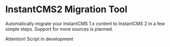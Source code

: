 # InstantCMS2 Migration Tool

Automatically migrate your InstantCMS 1.x content to InstantCMS 2 in a few simple steps. Support for more sources is planned.

Attention! Script in development
